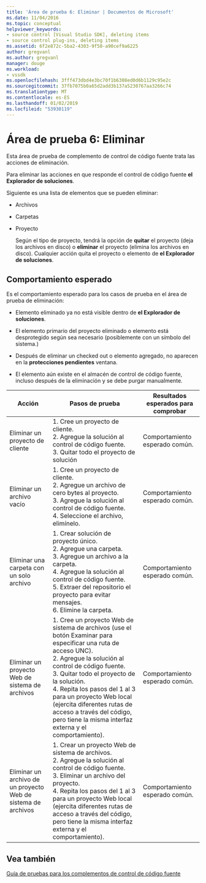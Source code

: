 ```yaml
---
title: 'Área de prueba 6: Eliminar | Documentos de Microsoft'
ms.date: 11/04/2016
ms.topic: conceptual
helpviewer_keywords:
- source control [Visual Studio SDK], deleting items
- source control plug-ins, deleting items
ms.assetid: 6f2e872c-5ba2-4303-9f50-a90cef9a6225
author: gregvanl
ms.author: gregvanl
manager: douge
ms.workload:
- vssdk
ms.openlocfilehash: 3fff473dbd4e3bc70f1b6308ed0d6b1129c95e2c
ms.sourcegitcommit: 37fb7075b0a65d2add3b137a5230767aa3266c74
ms.translationtype: MT
ms.contentlocale: es-ES
ms.lasthandoff: 01/02/2019
ms.locfileid: "53930119"
---
```

# <a name="test-area-6-delete"></a>Área de prueba 6: Eliminar
Esta área de prueba de complemento de control de código fuente trata las acciones de eliminación.  
  
 Para eliminar las acciones en que responde el control de código fuente **el Explorador de soluciones**.  
  
 Siguiente es una lista de elementos que se pueden eliminar:  
  
- Archivos  
  
- Carpetas  
  
- Proyecto  
  
  Según el tipo de proyecto, tendrá la opción de **quitar** el proyecto (deja los archivos en disco) o **eliminar** el proyecto (elimina los archivos en disco). Cualquier acción quita el proyecto o elemento de **el Explorador de soluciones**.  
  
## <a name="expected-behavior"></a>Comportamiento esperado  
 Es el comportamiento esperado para los casos de prueba en el área de prueba de eliminación:  
  
-   Elemento eliminado ya no está visible dentro de **el Explorador de soluciones**.  
  
-   El elemento primario del proyecto eliminado o elemento está desprotegido según sea necesario (posiblemente con un símbolo del sistema.)  
  
-   Después de eliminar un checked out o elemento agregado, no aparecen en la **protecciones pendientes** ventana.  
  
-   El elemento aún existe en el almacén de control de código fuente, incluso después de la eliminación y se debe purgar manualmente.  
  
|Acción|Pasos de prueba|Resultados esperados para comprobar|  
|------------|----------------|--------------------------------|  
|Eliminar un proyecto de cliente|1.  Cree un proyecto de cliente.<br />2.  Agregue la solución al control de código fuente.<br />3.  Quitar todo el proyecto de solución|Comportamiento esperado común.|  
|Eliminar un archivo vacío|1.  Cree un proyecto de cliente.<br />2.  Agregue un archivo de cero bytes al proyecto.<br />3.  Agregue la solución al control de código fuente.<br />4.  Seleccione el archivo, elimínelo.|Comportamiento esperado común.|  
|Eliminar una carpeta con un solo archivo|1.  Crear solución de proyecto único.<br />2.  Agregue una carpeta.<br />3.  Agregue un archivo a la carpeta.<br />4.  Agregue la solución al control de código fuente.<br />5.  Extraer del repositorio el proyecto para evitar mensajes.<br />6.  Elimine la carpeta.|Comportamiento esperado común.|  
|Eliminar un proyecto Web de sistema de archivos|1.  Cree un proyecto Web de sistema de archivos (use el botón Examinar para especificar una ruta de acceso UNC).<br />2.  Agregue la solución al control de código fuente.<br />3.  Quitar todo el proyecto de la solución.<br />4.  Repita los pasos del 1 al 3 para un proyecto Web local (ejercita diferentes rutas de acceso a través del código, pero tiene la misma interfaz externa y el comportamiento).|Comportamiento esperado común.|  
|Eliminar un archivo de un proyecto Web de sistema de archivos|1.  Crear un proyecto Web de sistema de archivos.<br />2.  Agregue la solución al control de código fuente.<br />3.  Eliminar un archivo del proyecto.<br />4.  Repita los pasos del 1 al 3 para un proyecto Web local (ejercita diferentes rutas de acceso a través del código, pero tiene la misma interfaz externa y el comportamiento).|Comportamiento esperado común.|  
  
## <a name="see-also"></a>Vea también  
 [Guía de pruebas para los complementos de control de código fuente](../../extensibility/internals/test-guide-for-source-control-plug-ins.md)